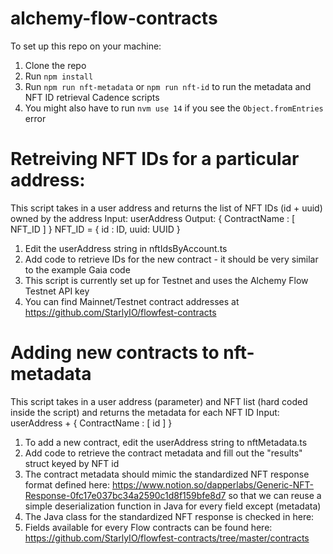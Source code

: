 # alchemy-flow-contracts
To set up this repo on your machine:
1. Clone the repo
2. Run `npm install`
3. Run `npm run nft-metadata` or `npm run nft-id` to run the metadata and NFT ID retrieval Cadence scripts
4. You might also have to run `nvm use 14` if you see the `Object.fromEntries` error

# Retreiving NFT IDs for a particular address:
This script takes in a user address and returns the list of NFT IDs (id + uuid) owned by the address
Input: userAddress
Output: { ContractName : [ NFT_ID ] }
NFT_ID = { id : ID, uuid: UUID }

1. Edit the userAddress string in nftIdsByAccount.ts
2. Add code to retrieve IDs for the new contract - it should be very similar to the example Gaia code
3. This script is currently set up for Testnet and uses the Alchemy Flow Testnet API key
4. You can find Mainnet/Testnet contract addresses at https://github.com/StarlyIO/flowfest-contracts
 
# Adding new contracts to nft-metadata
This script takes in a user address (parameter) and NFT list (hard coded inside the script) and returns the metadata for each NFT ID
Input: userAddress + { ContractName : [ id ] }
1. To add a new contract, edit the userAddress string to nftMetadata.ts
2. Add code to retrieve the contract metadata and fill out the "results" struct keyed by NFT id
3. The contract metadata should mimic the standardized NFT response format defined here: https://www.notion.so/dapperlabs/Generic-NFT-Response-0fc17e037bc34a2590c1d8f159bfe8d7 so that we can reuse a simple deserialization function in Java for every field except (metadata)
4. The Java class for the standardized NFT response is checked in here:
5. Fields available for every Flow contracts can be found here: https://github.com/StarlyIO/flowfest-contracts/tree/master/contracts
